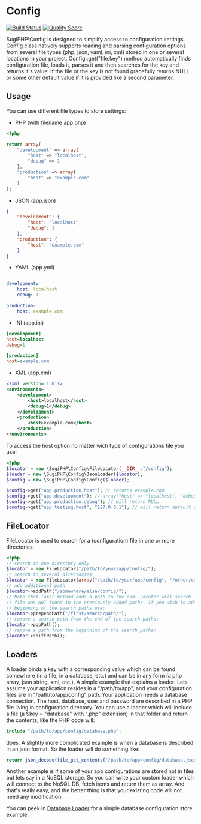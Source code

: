 Config
======

[![Build Status](https://travis-ci.org/SugiPHP/Config.png)](https://travis-ci.org/SugiPHP/Config)
[![Quality Score](https://scrutinizer-ci.com/g/SugiPHP/Config/badges/quality-score.png?b=master)](https://scrutinizer-ci.com/g/SugiPHP/Config/)


SugiPHP\Config is designed to simplify access to configuration settings. Config class natively supports reading and
parsing configuration options from several file types (php, json, yaml, ini, xml) stored in one or several locations in
your project. Config::get("file.key") method automatically finds configuration file, loads it, parses it and then
searches for the key and returns it's value. If the file or the key is not found gracefully returns NULL or some other
default value if it is provided like a second parameter.

Usage
-----

You can use different file types to store settings:

 - PHP (with filename app.php)

```php
<?php

return array(
	"development" => array(
		"host" => "localhost",
		"debug" => 1
	},
	"production" => array(
		"host" => "example.com"
	)
);
```

 - JSON (app.json)

```json
{
	"development": {
		"host": "localhost",
		"debug": 1
	},
	"production": {
		"host": "example.com"
	}
}
```

 - YAML (app.yml)

```yaml

development:
	host: localhost
	debug: 1

production:
	host: example.com
```

 - INI (app.ini)

```ini
[development]
host=localhost
debug=1

[production]
host=example.com
```

 - XML (app.xml)

```xml
<?xml version='1.0'?>
<environments>
	<development>
		<host>localhost</host>
		<debug>1</debug>
	</development>
	<production>
		<host>example.com</host>
	</production>
</environments>
```

To access the host option no matter wich type of configurations file you use:

```php
<?php
$locator = new \SugiPHP\Config\FileLocator(__DIR__."/config");
$loader = new \SugiPHP\Config\JsonLoader($locator);
$config = new \SugiPHP\Config\Config($loader);

$config->get("app.production.host"); // returns example.com
$config->get("app.development"); // array("host" => "localhost", "debug" => 1)
$config->get("app.production.debug"); // will return NULL
$config->get("app.testing.host", "127.0.0.1"); // will return default value "127.0.0.1"
```

FileLocator
-----------

FileLocator is used to search for a (configuration) file in one or more directories.

```php
<?php
// search in one directory only
$locator = new FileLocator("/path/to/your/app/config/");
// search in several directories
$locator = new FileLocator(array("/path/to/your/app/config", "/other/config/path/"));
// add additional path
$locator->addPath("/somewhere/else/config/");
// Note that later method adds a path to the end. Locator will search in it only if the
// file was NOT found in the previously added paths. If you wish to add a path in the
// beginning of the search paths use:
$locator->prependPath("/first/search/path/");
// remove a search path from the end of the search paths:
$locator->popPath();
// remove a path from the beginning of the search paths:
$locator->shiftPath();
```


Loaders
-------

A loader binds a key with a corresponding value which can be found somewhere (in a file, in a database, etc.)
and can be in any form (a php array, json string, xml, etc.).
A simple example that explains a loader:
Lets assume your application resides in a "/path/to/app", and your configuration files are in "/path/to/app/config"
path. Your application needs a database connection. The host, database, user and password are described in a PHP file
living in configuration directory. You can use a loader which will include a file (a $key = "database" with ".php" extension)
in that folder and return the contents, like the PHP code will:

```php
include "/path/to/app/config/database.php";
```

does. A slightly more complicated example is when a database is described in an json format. So the loader will do something
like:

```php
return json_decode(file_get_contents("/path/to/app/config/database.json"), true);
```

Another example is if some of your app configurations are stored not in files but lets say in a NoSQL storage. So you can
write your custom loader which will connect to the NoSQL DB, fetch items and return them as array. And that's really easy,
and the better thing is that your existing code will not need any modification.

You can peek in [Database Loader](Test/Db1Loader.php) for a simple database configuration store example.
